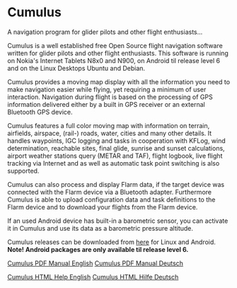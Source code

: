 Cumulus
=======

A navigation program for glider pilots and other flight enthusiasts...

Cumulus is a well established free Open Source flight navigation software written for glider pilots and other flight enthusiasts. This software is running on Nokia's Internet Tablets N8x0 and N900, on Android til release level 6 and on the Linux Desktops Ubuntu and Debian.

Cumulus provides a moving map display with all the information you need to make navigation easier while flying, yet requiring a minimum of user interaction. Navigation during flight is based on the processing of GPS information delivered either by a built in GPS receiver or an external Bluetooth GPS device.

Cumulus features a full color moving map with information on terrain, airfields, airspace, (rail-) roads, water, cities and many other details. It handles waypoints, IGC logging and tasks in cooperation with KFLog, wind determination, reachable sites, final glide, sunrise and sunset calculations, airport weather stations query (METAR and TAF), flight logbook, live flight tracking via Internet and as well as automatic task point switching is also supported.

Cumulus can also process and display Flarm data, if the target device was connected with the Flarm device via a Bluetooth adapter. Furthermore Cumulus is able to upload configuration data and task definitions to the Flarm device and to download your flights from the Flarm device.

If an used Android device has built-in a barometric sensor, you can activate it in Cumulus and use its data as a barometric pressure altitude.

Cumulus releases can be downloaded from [here](https://github.com/kflog-project/Cumulus/tree/master/Releases/) for Linux and Android. <b>Note! Android packages are only available til release level 6.</b>

[Cumulus PDF Manual English](https://github.com/kflog-project/Cumulus/tree/master/cumulus/help/en/Cumulus.pdf)
[Cumulus PDF Manual Deutsch](https://github.com/kflog-project/Cumulus/tree/master/cumulus/help/de/Cumulus.pdf)

[Cumulus HTML Help English](https://github.com/kflog-project/Cumulus/tree/master/cumulus/help/en/Cumulus.html)
[Cumulus HTML Hilfe Deutsch](https://github.com/kflog-project/Cumulus/tree/master/cumulus/help/de/Cumulus.html)
